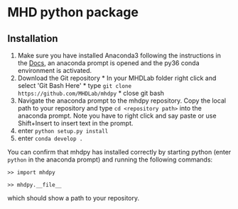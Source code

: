 # MHD python package

## Installation
1. Make sure you have installed Anaconda3 following the instructions in the [Docs](https://github.com/MHDLab/Documentation/blob/master/README.md), an anaconda prompt is opened and the py36 conda environment is activated.
2. Download the Git repository
        * In your MHDLab folder right click and select 'Git Bash Here'
        * type `git clone https://github.com/MHDLab/mhdpy`
        * close git bash
4. Navigate the anaconda prompt to the mhdpy repository. Copy the local path to your repository and type `cd <repository path>` into the anaconda prompt. Note you have to right click and say paste or use Shift+Insert to insert text in the prompt. 
5. enter `python setup.py install`
6. enter `conda develop .`

You can confirm that mhdpy has installed correctly by starting python (enter `python` in the anaconda prompt) and running the following commands:

`>> import mhdpy`

`>> mhdpy.__file__`

which should show a path to your repository. 